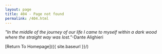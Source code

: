 ```yaml
---
layout: page
title: 404 - Page not found
permalink: /404.html
---
```


<em>"In the middle of the journey of our life I came to myself within a dark wood where the straight way was lost."</em>-Dante Alighieri

[Return To Homepage]({{ site.baseurl }}/)
